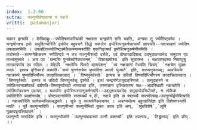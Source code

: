 ```yaml
---
index:  1.2.60
sutra:  फल्गुनीप्रोष्ठदानां च नक्षत्रे
vritti:  padamanjari
---
```


	चकार इत्यादि । केचिदाहुः--ज्योतिषामावस्थिकी नक्षत्रता चन्द्रयोगे सति भवति, अन्यदा तु ज्योतिष्ट्वमेव । चन्द्रयोगश्च द्वयोः समुदितयोरिति द्वयोरेव बहुवचने सिद्धे चकारेण द्वयोरित्यनुकर्षन्नाचार्यो ज्ञापयति--नक्षत्रग्रहणं ज्योतिष उपलक्षणमिति । उपलक्षितज्योतिष्ट्वमेकैकस्याप्यस्तीति एकनिवृत्त्यर्थं द्वयोरित्यनुकर्षणीयमिति ।
	तत्रोच्यते--सत्यप्येकैकस्य ज्योतिष्ट्वे न तत्र फल्गुनीशब्दो वर्त्तते, एवं प्रोष्ठपदादिशब्द उद्भूतावयवभेदः समुदाय एव ताभ्यामुच्यते । अत एव `छन्दसि पुनर्वस्वोरेकवचनम्` `विशाखयोश्च` इति सूत्रारम्भः । नक्षत्रशब्दश्च निघण्टुषु तारकापर्याय एव पठितः । वेदेऽपि `नक्षत्रेभिः पितरो द्यामपंशन्` `त्वं नक्षत्राणां मेध्यसि चित्रम्` `नक्षत्रेण युक्तः कालः` इत्यत्र वृत्तिकारो वक्ष्यति-`कथं पुनर्नक्षत्रेण पुष्यादिना कालो युज्यते` इति, तदप्यनुपपन्नम्; आवस्थिके नक्षत्ररूपे पुष्यादिभिर्योस्य कादाचित्कत्वात् । `तिष्यपुनर्वस्वोः` इत्यत्र च उदितौ तिष्यादिभिर्योगस्य कादाचित्कत्वात् । `तिष्यपुर्वस्वोः` इत्यत्र च उदितौ तिष्यपुनर्वसू दृश्येते । इत्थं चन्द्रयोगेऽप्युदाहरिष्यते । प्रत्युदाहरणे च ज्योतिःस्वभावमेवार्थं दर्शयति-तिष्यपुनर्वसवो माणवका इति, तस्मान्नायं वृत्तिकारस्य पक्षः--आवस्थिकी नक्षत्रतेति । ज्योतिर्मात्रवचन एवायम् । चकारेण द्वयोरित्यस्यानुकर्षणमपि--उद्भूतावयवभेदः समुदायोऽभिधीयते, न त्वेकैकं ज्योतिरिति प्रदर्शनार्थम् । प्रोष्टपदानामिति सप्तम्यर्थे ष,ठी, नक्षत्रे इति वा षष्ठ्यर्थे सप्तमीत्याह-फल्गुन्योर्द्वयोरित्यादि । नक्षत्रयोरिति प्रत्येकमभिसम्बद्ध्यते । सूत्रे तु व्यत्ययेनैकवचनम् । अत्राप्यर्थस्य बहुत्वातिदेश इति विशेषणस्यापि भवति । पूर्वे फल्गुन्याविति । फल्गुनीभ्यां फल्गुनीभिर्वा युक्तः काल इति अण्, `लुबविशेषे`,`लुपि युक्तवद्व्यक्तिवचने` ।
	फल्गुन्यौ माणविके इति । फल्गुन्योर्जाते `फल्गुन्यषाढाभ्यां टानौ वक्तव्यौ` इति टप्रत्ययः, `टिड्ढाणञ्` इति ङीप् ।।
